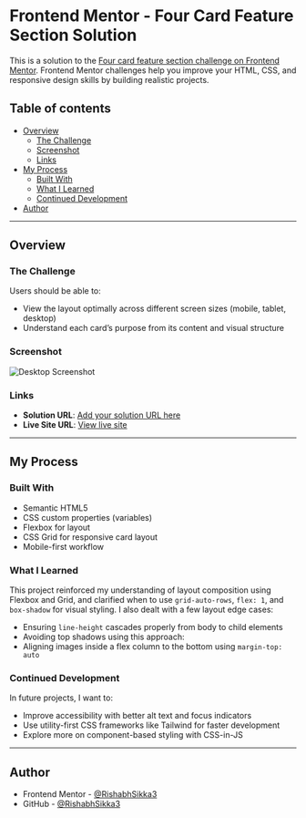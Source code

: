 # Frontend Mentor - Four Card Feature Section Solution

This is a solution to the [Four card feature section challenge on Frontend Mentor](https://www.frontendmentor.io/solutions/responsive-cards-using-grid-33ib0FOGo3). Frontend Mentor challenges help you improve your HTML, CSS, and responsive design skills by building realistic projects.

## Table of contents

- [Overview](#overview)
  - [The Challenge](#the-challenge)
  - [Screenshot](#screenshot)
  - [Links](#links)
- [My Process](#my-process)
  - [Built With](#built-with)
  - [What I Learned](#what-i-learned)
  - [Continued Development](#continued-development)
- [Author](#author)

---

## Overview

### The Challenge

Users should be able to:

- View the layout optimally across different screen sizes (mobile, tablet, desktop)
- Understand each card’s purpose from its content and visual structure

### Screenshot

![Desktop Screenshot](./screenshot.jpg)

### Links

- **Solution URL**: [Add your solution URL here](https://www.frontendmentor.io/solutions/responsive-cards-using-grid-33ib0FOGo3)
- **Live Site URL**: [View live site](https://rishabhsikka3.github.io/four-cards-grid/)

---

## My Process

### Built With

- Semantic HTML5
- CSS custom properties (variables)
- Flexbox for layout
- CSS Grid for responsive card layout
- Mobile-first workflow

### What I Learned

This project reinforced my understanding of layout composition using Flexbox and Grid, and clarified when to use `grid-auto-rows`, `flex: 1`, and `box-shadow` for visual styling. I also dealt with a few layout edge cases:

- Ensuring `line-height` cascades properly from body to child elements
- Avoiding top shadows using this approach:
- Aligning images inside a flex column to the bottom using `margin-top: auto`

### Continued Development

In future projects, I want to:

- Improve accessibility with better alt text and focus indicators
- Use utility-first CSS frameworks like Tailwind for faster development
- Explore more on component-based styling with CSS-in-JS

---

## Author

- Frontend Mentor - [@RishabhSikka3](https://www.frontendmentor.io/profile/yourusername)
- GitHub - [@RishabhSikka3](https://github.com/RishabhSikka3)
